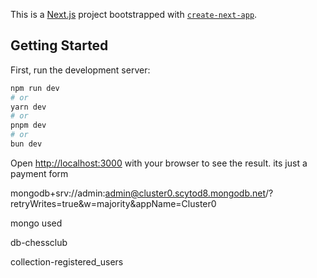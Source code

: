 This is a [Next.js](https://nextjs.org/) project bootstrapped with [`create-next-app`](https://github.com/vercel/next.js/tree/canary/packages/create-next-app).

## Getting Started

First, run the development server:

```bash
npm run dev
# or
yarn dev
# or
pnpm dev
# or
bun dev
```

Open [http://localhost:3000](http://localhost:3000) with your browser to see the result.
its just a payment form 

mongodb+srv://admin:admin@cluster0.scytod8.mongodb.net/?retryWrites=true&w=majority&appName=Cluster0

mongo used

db-chessclub

collection-registered_users
